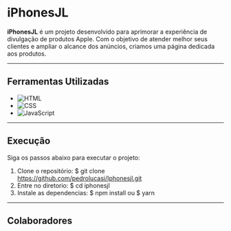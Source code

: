 # iPhonesJL

**iPhonesJL** é um projeto desenvolvido para aprimorar a experiência de divulgação de produtos Apple. Com o objetivo de atender melhor seus clientes e ampliar o alcance dos anúncios, criamos uma página dedicada aos produtos.

---

## Ferramentas Utilizadas

- ![HTML](https://img.shields.io/badge/HTML-E34F26?style=for-the-badge&logo=html5&logoColor=white)
- ![CSS](https://img.shields.io/badge/CSS-1572B6?style=for-the-badge&logo=css3&logoColor=white)
- ![JavaScript](https://img.shields.io/badge/JavaScript-F7DF1E?style=for-the-badge&logo=javascript&logoColor=black)
---

## Execução

Siga os passos abaixo para executar o projeto:

1. Clone o repositório:
   $ git clone https://github.com/pedrolucasi/Iphonesjl.git
2. Entre no diretorio:
   $ cd iphonesjl
3. Instale as dependencias:
   $ npm install
       ou
   $ yarn
---

## Colaboradores
